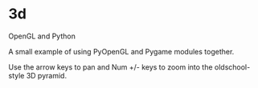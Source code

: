 # 3d
OpenGL and Python

A small example of using PyOpenGL and Pygame modules together.

Use the arrow keys to pan and Num +/- keys to zoom into the oldschool-style 3D pyramid.
